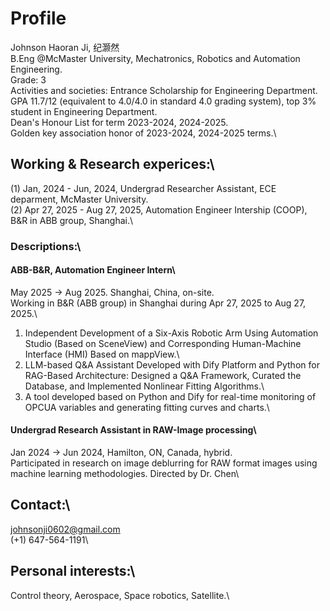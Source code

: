 # Profile
Johnson Haoran Ji, 纪灏然\
B.Eng @McMaster University, Mechatronics, Robotics and Automation Engineering.\
Grade: 3\
Activities and societies: Entrance Scholarship for Engineering Department.\
GPA 11.7/12 (equivalent to 4.0/4.0 in standard 4.0 grading system), top 3% student in Engineering Department.\
Dean's Honour List for term 2023-2024, 2024-2025.\
Golden key association honor of 2023-2024, 2024-2025 terms.\

## Working & Research experices:\
(1) Jan, 2024 - Jun, 2024, Undergrad Researcher Assistant, ECE deparment, McMaster University.\
(2) Apr 27, 2025 - Aug 27, 2025, Automation Engineer Intership (COOP), B&R in ABB group, Shanghai.\
### Descriptions:\
#### ABB-B&R, Automation Engineer Intern\
May 2025 -> Aug 2025. Shanghai, China, on-site.\
Working in B&R (ABB group) in Shanghai during Apr 27, 2025 to Aug 27, 2025.\
1. Independent Development of a Six-Axis Robotic Arm Using Automation Studio (Based on SceneView) and Corresponding Human-Machine Interface (HMI) Based on mappView.\
2. LLM-based Q&A Assistant Developed with Dify Platform and Python for RAG-Based Architecture: Designed a Q&A Framework, Curated the Database, and Implemented Nonlinear Fitting Algorithms.\
3. A tool developed based on Python and Dify for real-time monitoring of OPCUA variables and generating fitting curves and charts.\

#### Undergrad Research Assistant in RAW-Image processing\
Jan 2024 -> Jun 2024, Hamilton, ON, Canada, hybrid.\
Participated in research on image deblurring for RAW format images using machine learning methodologies. Directed by Dr. Chen\

## Contact:\
johnsonji0602@gmail.com\
(+1) 647-564-1191\

## Personal interests:\
Control theory, Aerospace, Space robotics, Satellite.\
